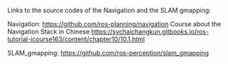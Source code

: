 Links to the source codes of the Navigation and the SLAM gmapping:

Navigation:
https://github.com/ros-planning/navigation
Course about the Navigation Stack in Chinese
https://sychaichangkun.gitbooks.io/ros-tutorial-icourse163/content/chapter10/10.1.html

SLAM_gmapping:
https://github.com/ros-perception/slam_gmapping
